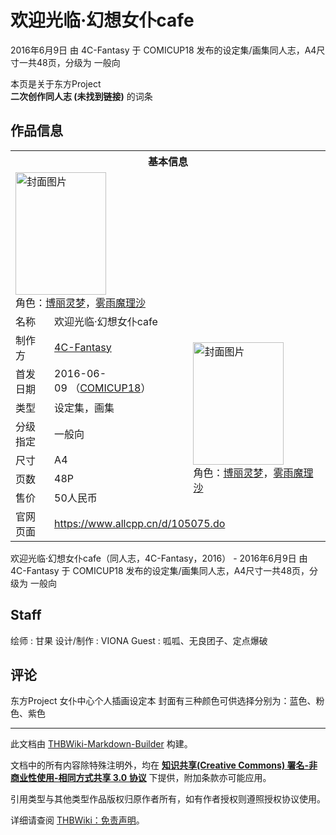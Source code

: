 # 欢迎光临·幻想女仆cafe

<!-- source html: G:\repos\THBWiki-Markdown-Builder\THBWikiMarkdown\Temp\main\9\95\ns0%3A%E6%AC%A2%E8%BF%8E%E5%85%89%E4%B8%B4%C2%B7%E5%B9%BB%E6%83%B3%E5%A5%B3%E4%BB%86cafe.html -->

2016年6月9日 由 4C-Fantasy 于 COMICUP18 发布的设定集/画集同人志，A4尺寸一共48页，分级为 一般向

本页是关于东方Project  
 **二次创作同人志 (未找到链接)** 的词条

## 作品信息

<table><tbody><tr><th colspan="3">基本信息</th></tr><tr><td class="cover-artwork-mobile" colspan="2"><a href="./文件-欢迎光临·幻想女仆cafe封面.jpg.md" class="image" title="封面图片"><img alt="封面图片" src="https://upload.thwiki.cc/thumb/5/56/%E6%AC%A2%E8%BF%8E%E5%85%89%E4%B8%B4%C2%B7%E5%B9%BB%E6%83%B3%E5%A5%B3%E4%BB%86cafe%E5%B0%81%E9%9D%A2.jpg/145px-%E6%AC%A2%E8%BF%8E%E5%85%89%E4%B8%B4%C2%B7%E5%B9%BB%E6%83%B3%E5%A5%B3%E4%BB%86cafe%E5%B0%81%E9%9D%A2.jpg" decoding="async" loading="lazy" width="145" height="196" srcset="https://upload.thwiki.cc/thumb/5/56/%E6%AC%A2%E8%BF%8E%E5%85%89%E4%B8%B4%C2%B7%E5%B9%BB%E6%83%B3%E5%A5%B3%E4%BB%86cafe%E5%B0%81%E9%9D%A2.jpg/217px-%E6%AC%A2%E8%BF%8E%E5%85%89%E4%B8%B4%C2%B7%E5%B9%BB%E6%83%B3%E5%A5%B3%E4%BB%86cafe%E5%B0%81%E9%9D%A2.jpg 1.5x, https://upload.thwiki.cc/thumb/5/56/%E6%AC%A2%E8%BF%8E%E5%85%89%E4%B8%B4%C2%B7%E5%B9%BB%E6%83%B3%E5%A5%B3%E4%BB%86cafe%E5%B0%81%E9%9D%A2.jpg/289px-%E6%AC%A2%E8%BF%8E%E5%85%89%E4%B8%B4%C2%B7%E5%B9%BB%E6%83%B3%E5%A5%B3%E4%BB%86cafe%E5%B0%81%E9%9D%A2.jpg 2x" data-file-width="600" data-file-height="813"></a><div class="cover-char">角色：<a href="./博丽灵梦.md" title="博丽灵梦">博丽灵梦</a>，<a href="./雾雨魔理沙.md" title="雾雨魔理沙">雾雨魔理沙</a></div></td>
</tr><tr><td class="label">名称</td><td colspan="2"> 欢迎光临·幻想女仆cafe </td></tr><tr><td class="label">制作方</td><td><a href="./4C-Fantasy.md" title="4C-Fantasy">4C-Fantasy</a></td><td class="cover-artwork" rowspan="7" style="min-width:196px;"><a href="./文件-欢迎光临·幻想女仆cafe封面.jpg.md" class="image" title="封面图片"><img alt="封面图片" src="https://upload.thwiki.cc/thumb/5/56/%E6%AC%A2%E8%BF%8E%E5%85%89%E4%B8%B4%C2%B7%E5%B9%BB%E6%83%B3%E5%A5%B3%E4%BB%86cafe%E5%B0%81%E9%9D%A2.jpg/145px-%E6%AC%A2%E8%BF%8E%E5%85%89%E4%B8%B4%C2%B7%E5%B9%BB%E6%83%B3%E5%A5%B3%E4%BB%86cafe%E5%B0%81%E9%9D%A2.jpg" decoding="async" loading="lazy" width="145" height="196" srcset="https://upload.thwiki.cc/thumb/5/56/%E6%AC%A2%E8%BF%8E%E5%85%89%E4%B8%B4%C2%B7%E5%B9%BB%E6%83%B3%E5%A5%B3%E4%BB%86cafe%E5%B0%81%E9%9D%A2.jpg/217px-%E6%AC%A2%E8%BF%8E%E5%85%89%E4%B8%B4%C2%B7%E5%B9%BB%E6%83%B3%E5%A5%B3%E4%BB%86cafe%E5%B0%81%E9%9D%A2.jpg 1.5x, https://upload.thwiki.cc/thumb/5/56/%E6%AC%A2%E8%BF%8E%E5%85%89%E4%B8%B4%C2%B7%E5%B9%BB%E6%83%B3%E5%A5%B3%E4%BB%86cafe%E5%B0%81%E9%9D%A2.jpg/289px-%E6%AC%A2%E8%BF%8E%E5%85%89%E4%B8%B4%C2%B7%E5%B9%BB%E6%83%B3%E5%A5%B3%E4%BB%86cafe%E5%B0%81%E9%9D%A2.jpg 2x" data-file-width="600" data-file-height="813"></a><div class="cover-char">角色：<a href="./博丽灵梦.md" title="博丽灵梦">博丽灵梦</a>，<a href="./雾雨魔理沙.md" title="雾雨魔理沙">雾雨魔理沙</a></div></td>
</tr><tr><td class="label">首发日期</td><td>2016-06-09&#160;（<a href="/展会作品列表?e=COMICUP%2318">COMICUP18</a>）</td></tr><tr><td class="label">类型</td><td>设定集，画集</td></tr><tr><td class="label">分级指定</td><td>一般向</td></tr><tr><td class="label">尺寸</td><td>A4</td></tr><tr><td class="label">页数</td><td>48P</td></tr><tr><td class="label">售价</td><td>50人民币</td></tr>
<tr><td class="label">官网页面</td><td colspan="2"><a rel="nofollow" class="external free" href="https://www.allcpp.cn/d/105075.do">https://www.allcpp.cn/d/105075.do</a></td></tr></tbody></table>

欢迎光临·幻想女仆cafe（同人志，4C-Fantasy，2016） - 2016年6月9日 由 4C-Fantasy 于 COMICUP18 发布的设定集/画集同人志，A4尺寸一共48页，分级为 一般向

## Staff
绘师
: 甘果
设计/制作
: VIONA
Guest
: 呱呱、无良团子、定点爆破


## 评论
  
东方Project 女仆中心个人插画设定本
封面有三种颜色可供选择分别为：蓝色、粉色、紫色
  





---

此文档由 [THBWiki-Markdown-Builder](https://github.com/Delsin-Yu/THBWiki-Markdown-Builder) 构建。

文档中的所有内容除特殊注明外，均在 [**知识共享(Creative Commons) 署名-非商业性使用-相同方式共享 3.0 协议**](https://creativecommons.org/licenses/by-sa/3.0/deed.zh-hans) 下提供，附加条款亦可能应用。

引用类型与其他类型作品版权归原作者所有，如有作者授权则遵照授权协议使用。

详细请查阅 [THBWiki：免责声明](https://thbwiki.cc/THBWiki:%E5%85%8D%E8%B4%A3%E5%A3%B0%E6%98%8E)。


